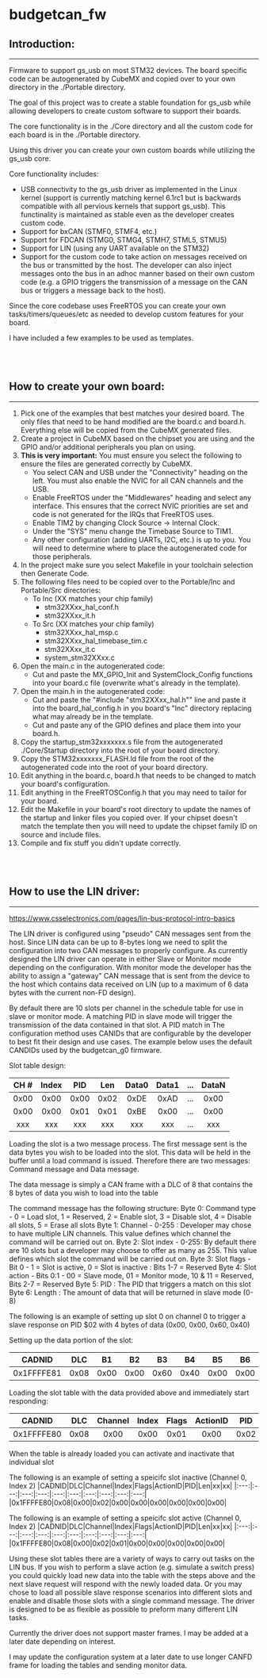 # budgetcan_fw

## Introduction:
---
Firmware to support gs_usb on most STM32 devices.  The board specific code can be autogenerated by CubeMX and copied over to your own directory in the ./Portable directory.

The goal of this project was to create a stable foundation for gs_usb while allowing developers to create custom software to support their boards.

The core functionality is in the ./Core directory and all the custom code for each board is in the ./Portable directory.

Using this driver you can create your own custom boards while utilizing the gs_usb core.  

Core functionality includes:
- USB connectivity to the gs_usb driver as implemented in the Linux kernel (support is currently matching kernel 6.1rc1 but is backwards compatible with all pervious kernels that support gs_usb).  This functinality is maintained as stable even as the developer creates custom code.
- Support for bxCAN (STMF0, STMF4, etc.)
- Support for FDCAN (STMG0, STMG4, STMH7, STML5, STMU5)
- Support for LIN (using any UART available on the STM32)
- Support for the custom code to take action on messages received on the bus or transmitted by the host.  The developer can also inject messages onto the bus in an adhoc manner based on their own custom code (e.g. a GPIO triggers the transmission of a message on the CAN bus or triggers a message back to the host).

Since the core codebase uses FreeRTOS you can create your own tasks/timers/queues/etc as needed to develop custom features for your board.

I have included a few examples to be used as templates.

<br>
<br>

## How to create your own board:
---
1. Pick one of the examples that best matches your desired board.  The only files that need to be hand modified are the board.c and board.h.  Everything else will be copied from the CubeMX generated files.
2. Create a project in CubeMX based on the chipset you are using and the GPIO and/or additional peripherals you plan on using.
3. **This is very important:**  You must ensure you select the following to ensure the files are generated correctly by CubeMX.
    - You select CAN and USB under the "Connectivity" heading on the left.  You must also enable the NVIC for all CAN channels and the USB.
    - Enable FreeRTOS under the "Middlewares" heading and select any interface.  This ensures that the correct NVIC priorities are set and code is not generated for the IRQs that FreeRTOS uses.
    - Enable TIM2 by changing Clock Source -> Internal Clock.
    - Under the "SYS" menu change the Timebase Source to TIM1.
    - Any other configuration (adding UARTs, I2C, etc.) is up to you.  You will need to determine where to place the autogenerated code for those peripherals.
4. In the project make sure you select Makefile in your toolchain selection then Generate Code.
5. The following files need to be copied over to the Portable/Inc and Portable/Src directories:
    - To Inc (XX matches your chip family)
        - stm32XXxx_hal_conf.h
        - stm32XXxx_it.h
    - To Src (XX matches your chip family)
        - stm32XXxx_hal_msp.c
        - stm32XXxx_hal_timebase_tim.c
        - stm32XXxx_it.c
        - system_stm32XXxx.c
6. Open the main.c in the autogenerated code:
    - Cut and paste the MX_GPIO_Init and SystemClock_Config functions into your board.c file (overwrite what's already in the template).
7. Open the main.h in the autogenerated code:
    - Cut and paste the "#include "stm32XXxx_hal.h"" line and paste it into the board_hal_config.h in you board's "Inc" directory replacing what may already be in the template.
    - Cut and paste any of the GPIO defines and place them into your board.h.
8. Copy the startup_stm32xxxxxxx.s file from the autogenerated ./Core/Startup directory into the root of your board directory.
9. Copy the STM32xxxxxxx_FLASH.ld file from the root of the autogenerated code into the root of your board directory.
10. Edit anything in the board.c, board.h that needs to be changed to match your board's configuration.
11. Edit anything in the FreeRTOSConfig.h that you may need to tailor for your board.
11. Edit the Makefile in your board's root directory to update the names of the startup and linker files you copied over.  If your chipset doesn't match the template then you will need to update the chipset family ID on source and include files.
12. Compile and fix stuff you didn't update correctly.


<br>
<br>

## How to use the LIN driver:
---
https://www.csselectronics.com/pages/lin-bus-protocol-intro-basics

The LIN driver is configured using "pseudo" CAN messages sent from the host.  Since LIN data can be up to 8-bytes long we need to split the configuration into two CAN messages to properly configure.
As currently designed the LIN driver can operate in either Slave or Monitor mode depending on the configuration.  With monitor mode the developer has the ability to assign a "gateway" CAN message that is sent from the device to the host which contains data received on LIN (up to a maximum of 6 data bytes with the current non-FD design).

By default there are 10 slots per channel in the schedule table for use in slave or monitor mode.  A matching PID in slave mode will trigger the transmission of the data contained in that slot.  A PID match in 
The configuration method uses CANIDs that are configurable by the developer to best fit their design and use cases.  The example below uses the default CANDIDs used by the budgetcan_g0 firmware.


Slot table design:

|CH #|Index|PID|Len|Data0|Data1|...|DataN|
|:---:|:---:|:---:|:---:|:---:|:---:|:---:|:---:|
| 0x00 | 0x00 | 0x00 | 0x02 | 0xDE | 0xAD | ... | 0x00 |
| 0x00 | 0x00 | 0x01 | 0x01 | 0xBE | 0x00 | ... | 0x00 |
| xxx | xxx | xxx | xxx | xxx | xxx | ... | xxx |


Loading the slot is a two message process.  The first message sent is the data bytes you wish to be loaded into the slot.  This data will be held in the buffer until a load command is issued.  Therefore there are two messages: Command message and Data message.

The data message is simply a CAN frame with a DLC of 8 that contains the 8 bytes of data you wish to load into the table

The command message has the following structure:
Byte 0: Command type - 0 = Load slot, 1 = Reserved, 2 = Enable slot, 3 = Disable slot, 4 = Disable all slots, 5 = Erase all slots 
Byte 1: Channel - 0-255 : Developer may chose to have multiple LIN channels.  This value defines which channel the command will be carried out on.
Byte 2: Slot index - 0-255: By default there are 10 slots but a developer may choose to offer as many as 255.  This value defines which slot the command will be carried out on.
Byte 3: Slot flags - Bit 0 - 1 = Slot is active, 0 = Slot is inactive : Bits 1-7 = Reserved
Byte 4: Slot action - Bits 0:1 - 00 = Slave mode, 01 = Monitor mode, 10 & 11 = Reserved, Bits 2-7 = Reserved
Byte 5: PID : The PID that triggers a match on this slot
Byte 6: Length : The amount of data that will be returned in slave mode (0-8)

The following is an example of setting up slot 0 on channel 0 to trigger a slave response on PID $02 with 4 bytes of data (0x00, 0x00, 0x60, 0x40)

Setting up the data portion of the slot:

|CADNID|DLC|B1|B2|B3|B4|B5|B6|B7|B8|
|:---:|:---:|:---:|:---:|:---:|:---:|:---:|:---:|:---:|:---:|
|0x1FFFFE81|0x08|0x00|0x00|0x60|0x40|0x00|0x00|0x00|0x00|0x00|

Loading the slot table with the data provided above and immediately start responding:

|CADNID|DLC|Channel|Index|Flags|ActionID|PID|Len|xx|xx|
|:---:|:---:|:---:|:---:|:---:|:---:|:---:|:---:|:---:|:---:|
|0x1FFFFE80|0x08|0x00|0x00|0x01|0x00|0x02|0x04|0x00|0x00|

When the table is already loaded you can activate and inactivate that individual slot

The following is an example of setting a speicifc slot inactive (Channel 0, Index 2)
|CADNID|DLC|Channel|Index|Flags|ActionID|PID|Len|xx|xx|
|:---:|:---:|:---:|:---:|:---:|:---:|:---:|:---:|:---:|:---:|
|0x1FFFFE80|0x08|0x00|0x02|0x00|0x00|0x00|0x00|0x00|0x00|

The following is an example of setting a speicifc slot active (Channel 0, Index 2)
|CADNID|DLC|Channel|Index|Flags|ActionID|PID|Len|xx|xx|
|:---:|:---:|:---:|:---:|:---:|:---:|:---:|:---:|:---:|:---:|
|0x1FFFFE80|0x08|0x00|0x02|0x01|0x00|0x00|0x00|0x00|0x00|


Using these slot tables there are a variety of ways to carry out tasks on the LIN bus.  If you wish to perform a slave action (e.g. simulate a switch press) you could quickly load new data into the table with the steps above and the next slave request will respond with the newly loaded data.  Or you may chose to load all possible slave response scenarios into different slots and enable and disable those slots with a single command message.  The driver is designed to be as flexible as possible to preform many different LIN tasks.

Currently the driver does not support master frames.  I may be added at a later date depending on interest.

I may update the configuration system at a later date to use longer CANFD frame for loading the tables and sending monitor data.


